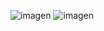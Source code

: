 ![imagen](https://github.com/urielcabrerax/PRACTICA_INICIO_SESION_2024_IT/assets/168374033/e3933a7f-3468-4763-9c86-a83f6c4f189c)
![imagen](https://github.com/urielcabrerax/PRACTICA_INICIO_SESION_2024_IT/assets/168374033/31c24621-62a9-438d-9486-9a7d14f3663a)
